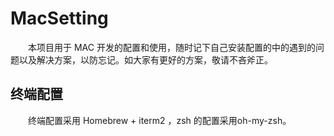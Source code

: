 # MacSetting
　　本项目用于 MAC 开发的配置和使用，随时记下自己安装配置的中的遇到的问题以及解决方案，以防忘记。如大家有更好的方案，敬请不吝斧正。

## 终端配置
　　终端配置采用 Homebrew + iterm2 ，zsh 的配置采用oh-my-zsh。

